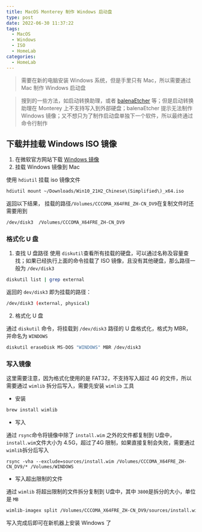 ```yaml
---
title: MacOS Monterey 制作 Windows 启动盘
type: post
date: 2022-06-30 11:37:22
tags:
  - MacOS
  - Windows
  - ISO
  - HomeLab
categories:
  - HomeLab
---
```


> 需要在新的电脑安装 Windows 系统，但是手里只有 Mac，所以需要通过 Mac 制作 Windows 启动盘

> 搜到的一些方法，如启动转换助理，或者 [balenaEtcher](https://www.balena.io/etcher/) 等；但是启动转换助理在 Monterey 上不支持写入到外部硬盘；balenaEtcher 提示无法制作 Windows 镜像；又不想只为了制作启动盘单独下一个软件，所以最终通过命令行制作

## 下载并挂载 Windows ISO 镜像

1. 在微软官方网站下载 [Windows 镜像](https://www.microsoft.com/software-download/windows11)
2. 挂载 Windows 镜像到 Mac

使用 `hdiutil` 挂载 iso 镜像文件

```bash
hdiutil mount ~/Downloads/Win10_21H2_Chinese\(Simplified\)_x64.iso
```

返回以下结果， 挂载的路径`/Volumes/CCCOMA_X64FRE_ZH-CN_DV9`在复制文件时还需要用到

```bash
/dev/disk3  /Volumes/CCCOMA_X64FRE_ZH-CN_DV9
```

### 格式化 U 盘

1. 查找 U 盘路径
   使用 `diskutil`查看所有挂载的硬盘，可以通过名称及容量查找；如果已经执行上面的命令挂载了 ISO 镜像，且没有其他硬盘，那么路径一般为 `/dev/disk3`

```bash
diskutil list | grep external
```

返回的 `dev/disk3` 即为挂载的路径：

```bash
/dev/disk3 (external, physical)
```

2. 格式化 U 盘

通过 `diskutil` 命令，将挂载到 `/dev/disk3` 路径的 U 盘格式化，格式为 MBR，并命名为 `WINDOWS`

```bash
diskutil eraseDisk MS-DOS "WINDOWS" MBR /dev/disk3
```

### 写入镜像

这里需要注意，因为格式化使用的是 FAT32，不支持写入超过 4G 的文件，所以需要通过 `wimlib` 拆分后写入，需要先安装 `wimlib` 工具

- 安装

```bash
brew install wimlib
```

- 写入

通过 `rsync`命令将镜像中除了 `install.wim` 之外的文件都复制到 U盘中，`install.wim`文件大小为 4.5G，超过了4G 限制，如果直接复制会失败，需要通过 `wimlib`拆分后写入

```
rsync -vha --exclude=sources/install.wim /Volumes/CCCOMA_X64FRE_ZH-CN_DV9/* /Volumes/WINDOWS
```

- 写入超出限制的文件

通过 `wimlib` 将超出限制的文件拆分复制到 U盘中，其中 `3800`是拆分的大小，单位是 `MB`

```bash
wimlib-imagex split /Volumes/CCCOMA_X64FRE_ZH-CN_DV9/sources/install.wim /Volumes/WINDOWS/sources/install.swm 3800
```

写入完成后即可在新机器上安装 Windows 了
